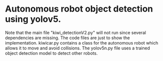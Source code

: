 # Autonomous robot object detection using yolov5.

Note that the main file "kiwi_detectionV2.py" will not run since several dependencies are missing. The code files are just to show the implementation. kiwicar.py contains a class for the autonomous robot which allows it to move and avoid collisions. The yolov5n.py file uses a trained object detection model to detect other robots.
